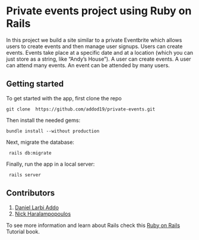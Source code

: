 # Private events project using Ruby on Rails

In this project we build a site similar to a private Eventbrite which allows users to create events and then manage user signups. Users can create events. Events take place at a specific date and at a location (which you can just store as a string, like “Andy’s House”). A user can create events. A user can attend many events. An event can be attended by many users.

## Getting started

To get started with the app, first clone the repo

```
git clone  https://github.com/addod19/private-events.git
```

Then install the needed gems:

```
bundle install --without production
```

Next, migrate the database:

```
 rails db:migrate
```

Finally, run the app in a local server:

```
 rails server
```

## Contributors

1. [Daniel Larbi Addo](www.github.com/addod19)
2. [Nick Haralampopoulos](www.github.com/macnick)

To see more information and learn about Rails check this [Ruby on Rails](https://www.railstutorial.org/book) Tutorial book.
